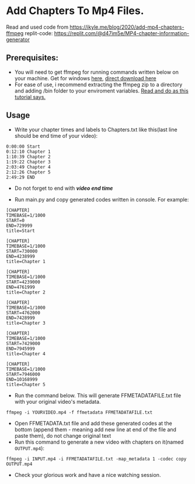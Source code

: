 # Add Chapters To Mp4 Files.

Read and used code from https://ikyle.me/blog/2020/add-mp4-chapters-ffmpeg
replit-code: https://replit.com/@d47im5e/MP4-chapter-information-generator

## Prerequisites:

- You will need to get ffmpeg for running commands written below on your machine. Get for windows [here](https://www.gyan.dev/ffmpeg/builds/ ), [direct download here](https://www.gyan.dev/ffmpeg/builds/ffmpeg-git-full.7z)
- For ease of use, i recommend extracting the ffmpeg zip to a directory and adding /bin folder to your enviroment variables. [Read and do as this tutorial says.](https://phoenixnap.com/kb/ffmpeg-windows)

## Usage
 
- Write your chapter times and labels to Chapters.txt like this(last line should be end time of your video):

```
0:00:00 Start
0:12:10 Chapter 1
1:10:39 Chapter 2
1:19:22 Chapter 3
2:03:49 Chapter 4
2:12:26 Chapter 5
2:49:29 END
```

- Do not forget to end with _**video end time**_

- Run main.py and copy generated codes written in console. For example:  
  
```
[CHAPTER]
TIMEBASE=1/1000
START=0
END=729999
title=Start

[CHAPTER]
TIMEBASE=1/1000
START=730000
END=4238999
title=Chapter 1

[CHAPTER]
TIMEBASE=1/1000
START=4239000
END=4761999
title=Chapter 2

[CHAPTER]
TIMEBASE=1/1000
START=4762000
END=7428999
title=Chapter 3

[CHAPTER]
TIMEBASE=1/1000
START=7429000
END=7945999
title=Chapter 4

[CHAPTER]
TIMEBASE=1/1000
START=7946000
END=10168999
title=Chapter 5
```
- Run the command below. This will generate FFMETADATAFILE.txt file with your original video's metadata.

`ffmpeg -i YOURVIDEO.mp4 -f ffmetadata FFMETADATAFILE.txt`

- Open FFMETADATA.txt file and add these generated codes at the bottom (append them - meaning add new line at end of the file and paste them), do not change original text
- Run this command to generate a new video with chapters on it(named `OUTPUT.mp4`):

`ffmpeg -i INPUT.mp4 -i FFMETADATAFILE.txt -map_metadata 1 -codec copy OUTPUT.mp4`

- Check your glorious work and have a nice watching session. 
